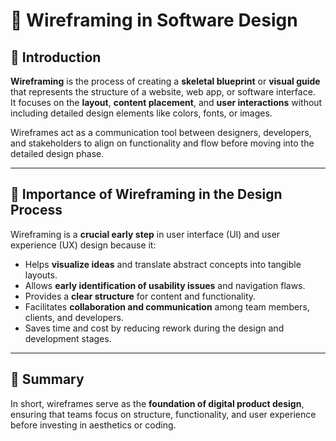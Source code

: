 # 🎨 Wireframing in Software Design

## 🧠 Introduction
**Wireframing** is the process of creating a **skeletal blueprint** or **visual guide** that represents the structure of a website, web app, or software interface.  
It focuses on the **layout**, **content placement**, and **user interactions** without including detailed design elements like colors, fonts, or images.

Wireframes act as a communication tool between designers, developers, and stakeholders to align on functionality and flow before moving into the detailed design phase.

---

## 🚀 Importance of Wireframing in the Design Process
Wireframing is a **crucial early step** in user interface (UI) and user experience (UX) design because it:

- Helps **visualize ideas** and translate abstract concepts into tangible layouts.  
- Allows **early identification of usability issues** and navigation flaws.  
- Provides a **clear structure** for content and functionality.  
- Facilitates **collaboration and communication** among team members, clients, and developers.  
- Saves time and cost by reducing rework during the design and development stages.

---

## 🧩 Summary
In short, wireframes serve as the **foundation of digital product design**, ensuring that teams focus on structure, functionality, and user experience before investing in aesthetics or coding.
